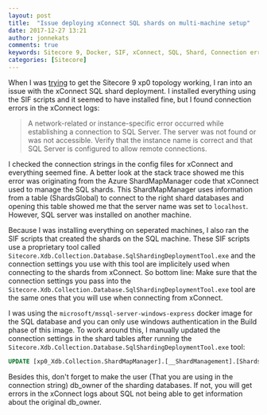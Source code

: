 ```yaml
---
layout: post
title:  "Issue deploying xConnect SQL shards on multi-machine setup"
date: 2017-12-27 13:21
author: jonnekats
comments: true
keywords: Sitecore 9, Docker, SIF, xConnect, SQL, Shard, Connection error
categories: [Sitecore]
---
```

When I was [trying](../dockerizing-sitecore-9-xp0) to get the Sitecore 9 xp0 topology working, I ran into an issue with the xConnect SQL shard deployment. I installed everything using the SIF scripts and it seemed to have installed fine, but I found connection errors in the xConnect logs:

<!--more-->

> A network-related or instance-specific error occurred while establishing a connection to SQL Server. The server was not found or was not accessible. Verify that the instance name is correct and that SQL Server is configured to allow remote connections.

I checked the connection strings in the config files for xConnect and everything seemed fine. A better look at the stack trace showed me this error was originating from the Azure ShardMapManager code that xConnect used to manage the SQL shards. This ShardMapManager uses information from a table (ShardsGlobal) to connect to the right shard databases and opening this table showed me that the server name was set to `localhost`. However, SQL server was installed on another machine. 

Because I was installing everything on seperated machines, I also ran the SIF scripts that created the shards on the SQL machine. These SIF scripts use a proprietary tool called `Sitecore.Xdb.Collection.Database.SqlShardingDeploymentTool.exe` and the connection settings you use with this tool are implicitely used when connecting to the shards from xConnect. So bottom line: Make sure that the connection settings you pass into the `Sitecore.Xdb.Collection.Database.SqlShardingDeploymentTool.exe` tool are the same ones that you will use when connecting from xConnect. 

I was using the `microsoft/mssql-server-windows-express` docker image for the SQL database and you can only use windows authentication in the Build phase of this image. To work around this, I manually updated the connection settings in the shard tables after running the `Sitecore.Xdb.Collection.Database.SqlShardingDeploymentTool.exe` tool:

``` SQL
UPDATE [xp0_Xdb.Collection.ShardMapManager].[__ShardManagement].[ShardsGlobal] SET ServerName = '<SERVERNAME>'
```

Besides this, don't forget to make the user (That you are using in the connection string) db\_owner of the sharding databases. If not, you will get  errors in the xConnect logs about SQL not being able to get information about the original db\_owner.
